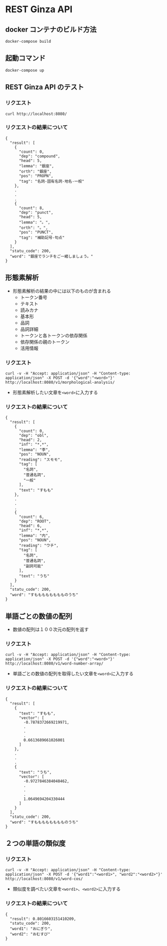 # REST Ginza API

## docker コンテナのビルド方法

```
docker-compose build
```

## 起動コマンド

```
docker-compose up
```

## REST Ginza API のテスト

### リクエスト

```
curl http://localhost:8080/
```

### リクエストの結果について

```
{
  "result": [
    {
      "count": 0,
      "dep": "compound",
      "head": 5,
      "lemma": "銀座",
      "orth": "銀座",
      "pos": "PROPN",
      "tag": "名詞-固有名詞-地名-一般"
    },
    .
    .
    .
    {
      "count": 8,
      "dep": "punct",
      "head": 5,
      "lemma": "。",
      "orth": "。",
      "pos": "PUNCT",
      "tag": "補助記号-句点"
    }
  ],
  "statu_code": 200,
  "word": "銀座でランチをご一緒しましょう。"
}
```

## 形態素解析

- 形態素解析の結果の中には以下のものが含まれる
  - トークン番号
  - テキスト
  - 読みカナ
  - 基本形
  - 品詞
  - 品詞詳細
  - トークンと各トークンの依存関係
  - 依存関係の親のトークン
  - 活用情報

### リクエスト

```
curl -v -H "Accept: application/json" -H "Content-type: application/json" -X POST -d '{"word":"<word>"}'  http://localhost:8080/v1/morphological-analysis/
```

- 形態素解析したい文章を`<word>`に入力する

### リクエストの結果について

```
{
  "result": [
    {
      "count": 0,
      "dep": "obl",
      "head": 2,
      "inf": "*,*",
      "lemma": "李",
      "pos": "NOUN",
      "reading": "スモモ",
      "tag": [
        "名詞",
        "普通名詞",
        "一般"
      ],
      "text": "すもも"
    },
    .
    .
    .
    {
      "count": 6,
      "dep": "ROOT",
      "head": 6,
      "inf": "*,*",
      "lemma": "内",
      "pos": "NOUN",
      "reading": "ウチ",
      "tag": [
        "名詞",
        "普通名詞",
        "副詞可能"
      ],
      "text": "うち"
    }
  ],
  "statu_code": 200,
  "word": "すもももももももものうち"
}
```

## 単語ごとの数値の配列

- 数値の配列は１００次元の配列を返す

### リクエスト

```
curl -v -H "Accept: application/json" -H "Content-type: application/json" -X POST -d '{"word":"<word>"}'  http://localhost:8080/v1/word-number-array/
```

- 単語ごとの数値の配列を取得したい文章を`<word>`に入力する

### リクエストの結果について

```
{
  "result": [
    {
      "text": "すもも",
      "vector": [
        -0.7878372669219971,
        .
        .
        .
        0.6613689661026001
      ]
    },
    .
    .
    .
    {
      "text": "うち",
      "vector": [
        -0.9727846384048462,
        .
        .
        .
        1.0649694204330444
      ]
    }
  ],
  "statu_code": 200,
  "word": "すもももももももものうち"
}
```

## ２つの単語の類似度

### リクエスト

```
curl -v -H "Accept: application/json" -H "Content-type: application/json" -X POST -d '{"word1":"<word1>", "word2":"<word2>"}'  http://localhost:8080/v1/word-cos/
```

- 類似度を調べたい文章を`<word1>`、`<word2>`に入力する

### リクエストの結果について

```
{
  "result": 0.8016603151410209,
  "statu_code": 200,
  "word1": "おにぎり",
  "word2": "おむすび"
}
```
